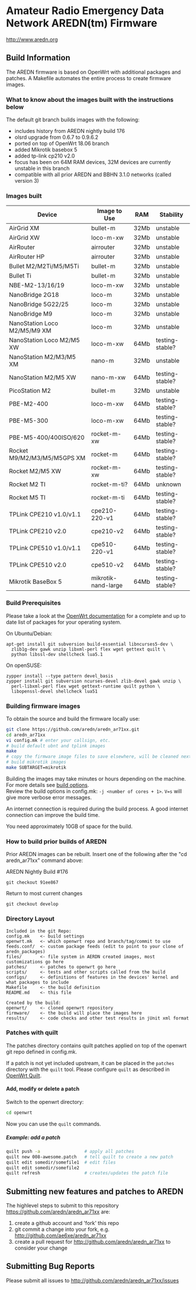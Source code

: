 # Amateur Radio Emergency Data Network AREDN(tm) Firmware

http://www.aredn.org

## Build Information

The AREDN firmware is based on OpenWrt with additional packages and patches.
A Makefile automates the entire process to create firmware images.

### What to know about the images built with the instructions below

The default git branch builds images with the following:

* includes history from AREDN nightly build 176
* olsrd upgrade from 0.6.7 to 0.9.6.2
* ported on top of OpenWrt 18.06 branch
* added Mikrotik basebox 5
* added tp-link cp210 v2.0
* focus has been on 64M RAM devices, 32M devices are currently unstable in this branch
* compatible with all prior AREDN and BBHN 3.1.0 networks (called version 3)

### Images built

Device | Image to Use | RAM | Stability
------ | ------------ | --- | ---------
AirGrid XM | bullet-m | 32Mb | unstable
AirGrid XW | loco-m-xw | 32Mb | unstable
AirRouter  | airrouter | 32Mb | unstable
AirRouter HP | airrouter | 32Mb | unstable
Bullet M2/M2Ti/M5/M5Ti | bullet-m | 32Mb | unstable
Bullet Ti | bullet-m | 32Mb | unstable
NBE-M2-13/16/19 | loco-m-xw | 32Mb | unstable
NanoBridge 2G18 | loco-m | 32Mb | unstable
NanoBridge 5G22/25 | loco-m | 32Mb | unstable
NanoBridge M9 | loco-m | 32Mb | unstable
NanoStation Loco M2/M5/M9 XM | loco-m | 32Mb | unstable
NanoStation Loco M2/M5 XW | loco-m-xw | 64Mb | testing-stable?
NanoStation  M2/M3/M5 XM | nano-m | 32Mb | unstable
NanoStation  M2/M5 XW | nano-m-xw | 64Mb | testing-stable?
PicoStation M2 | bullet-m | 32Mb | unstable
PBE-M2-400 | loco-m-xw | 64Mb | testing-stable?
PBE-M5-300 | loco-m-xw | 64Mb | testing-stable?
PBE-M5-400/400ISO/620 | rocket-m-xw | 64Mb | testing-stable?
Rocket M9/M2/M3/M5/M5GPS XM | rocket-m | 64Mb | testing-stable?
Rocket M2/M5 XW | rocket-m-xw | 64Mb | testing-stable?
Rocket M2 TI | rocket-m-ti? | 64Mb | unknown
Rocket M5 TI | rocket-m-ti | 64Mb | testing-stable?
TPLink CPE210 v1.0/v1.1 | cpe210-220-v1 | 64Mb | testing-stable?
TPLink CPE210 v2.0 | cpe210-v2 | 64Mb | testing-stable?
TPLink CPE510 v1.0/v1.1 | cpe510-220-v1 | 64Mb | testing-stable?
TPLink CPE510 v2.0 | cpe510-v2 | 64Mb | testing-stable?
Mikrotik BaseBox 5 | mikrotik-nand-large | 64Mb | testing-stable?


### Build Prerequisites

Please take a look at the [OpenWrt documentation](https://openwrt.org/docs/guide-developer/build-system/install-buildsystem)
for a complete and up to date list of packages for your operating system. 

On Ubuntu/Debian:
```
apt-get install git subversion build-essential libncurses5-dev \
  zlib1g-dev gawk unzip libxml-perl flex wget gettext quilt \
  python libssl-dev shellcheck lua5.1
```

On openSUSE:
```
zypper install --type pattern devel_basis
zypper install git subversion ncurses-devel zlib-devel gawk unzip \
  perl-libxml-perl flex wget gettext-runtime quilt python \
  libopenssl-devel shellcheck lua51
```

### Building firmware images

To obtain the source and build the firmware locally use:

```bash
git clone https://github.com/aredn/aredn_ar71xx.git
cd aredn_ar71xx
vi config.mk # enter your callsign, etc.
# build default ubnt and tplink images
make  
# copy the firmware image files to save elsewhere, will be cleaned next step
# build mikrotik images
make SUBTARGET=mikrotik
```

Building the images may take minutes or hours depending on the machine.
For more details see [build options](https://openwrt.org/docs/guide-developer/build-system/use-buildsystem).  
Review the build options in config.mk: `-j <number of cores + 1>`. 
`V=s` will give more verbose error messages.

An internet connection is required during the build process. A good internet
connection can improve the build time.

You need approximately 10GB of space for the build.

### How to build prior builds of AREDN

Prior AREDN images can be rebuilt.  Insert one of the following after
the "cd aredn_ar71xx" command above:

AREDN Nightly Build #176

```
git checkout 91ee867
```

Return to most current changes

```
git checkout develop
```

### Directory Layout

```
Included in the git Repo:
config.mk    <- build settings
openwrt.mk   <- which openwrt repo and branch/tag/commit to use
feeds.conf/  <- custom package feeds (edit to point to your clone of aredn_packages)
files/       <- file system in AERDN created images, most customizations go here
patches/     <- patches to openwrt go here 
scripts/     <- tests and other scripts called from the build 
configs/     <- definitions of features in the devices' kernel and what packages to include
Makefile     <- the build definition
README.md    <- this file

Created by the build:
openwrt/     <- cloned openwrt repository
firmware/    <- the build will place the images here
results/     <- code checks and other test results in jUnit xml format
```

### Patches with quilt

The patches directory contains quilt patches applied on top of the
openwrt git repo defined in config.mk. 

If a patch is not yet included upstream, it can be placed in the `patches` directory with
the `quilt` tool. Please configure `quilt` as described in 
[OpenWrt Quilt](https://openwrt.org/docs/guide-developer/build-system/use-patches-with-buildsystem).  

#### Add, modify or delete a patch

Switch to the openwrt directory:

```bash
cd openwrt
```
Now you can use the `quilt` commands.

##### Example: add a patch

```bash
quilt push -a                 # apply all patches
quilt new 008-awesome.patch   # tell quilt to create a new patch
quilt edit somedir/somefile1  # edit files
quilt edit somedir/somefile2
quilt refresh                 # creates/updates the patch file
```

## Submitting new features and patches to AREDN

The highlevel steps to submit to this repository https://github.com/aredn/aredn_ar71xx are:

1) create a github account and 'fork' this repo
2) git commit a change into your fork, e.g. http://github.com/ae6xe/aredn_ar71xx
3) create a pull request for http://github.com/aredn/aredn_ar71xx to consider your change

## Submitting Bug Reports

Please submit all issues to http://github.com/aredn/aredn_ar71xx/issues


